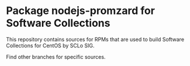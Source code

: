 # Package nodejs-promzard for Software Collections

This repository contains sources for RPMs that are used
to build Software Collections for CentOS by SCLo SIG.

Find other branches for specific sources.
